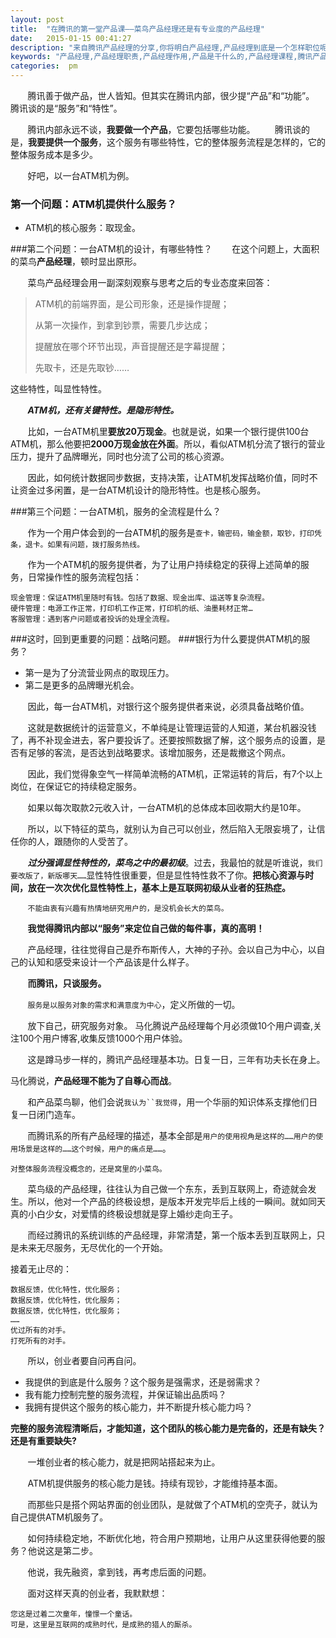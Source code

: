 ```yaml
---
layout: post
title:  "在腾讯的第一堂产品课——菜鸟产品经理还是有专业度的产品经理"
date:   2015-01-15 00:41:27
description: "来自腾讯产品经理的分享,你将明白产品经理,产品经理到底是一个怎样职位呢?他的主要职责是什么?一个刚入行的产品经理,甚至一个资深产品经理或多或少对该职位都会有某种迷惑。相信你能从这里得到收获。"
keywords: "产品经理,产品经理职责,产品经理作用,产品是干什么的,产品经理课程,腾讯产品经理,腾讯产品培训"
categories:  pm
---
```

&#160; &#160; &#160; &#160;腾讯善于做产品，世人皆知。但其实在腾讯内部，很少提“产品”和“功能”。
腾讯谈的是“服务”和“特性”。
 
&#160; &#160; &#160; &#160;腾讯内部永远不谈，**我要做一个产品**，它要包括哪些功能。
&#160; &#160; &#160; &#160;腾讯谈的是，**我要提供一个服务**，这个服务有哪些特性，它的整体服务流程是怎样的，它的整体服务成本是多少。
 
&#160; &#160; &#160; &#160;好吧，以一台ATM机为例。
 
### 第一个问题：ATM机提供什么服务？
* ATM机的核心服务：取现金。
 
###第二个问题：一台ATM机的设计，有哪些特性？
&#160; &#160; &#160; &#160;在这个问题上，大面积的菜鸟**产品经理**，顿时显出原形。

&#160; &#160; &#160; &#160;菜鸟产品经理会用一副深刻观察与思考之后的专业态度来回答：

> ATM机的前端界面，是公司形象，还是操作提醒；
> 
> 从第一次操作，到拿到钞票，需要几步达成；
>
> 提醒放在哪个环节出现，声音提醒还是字幕提醒；
>
> 先取卡，还是先取钞……

这些特性，叫显性特性。

&#160; &#160; &#160; &#160;***ATM机，还有关键特性。是隐形特性。***

&#160; &#160; &#160; &#160;比如，一台ATM机里**要放20万现金**。也就是说，如果一个银行提供100台ATM机，那么他要把**2000万现金放在外面**。所以，看似ATM机分流了银行的营业压力，提升了品牌曝光，同时也分流了公司的核心资源。

&#160; &#160; &#160; &#160;因此，如何统计数据同步数据，支持决策，让ATM机发挥战略价值，同时不让资金过多闲置，是一台ATM机设计的隐形特性。也是核心服务。

###第三个问题：一台ATM机，服务的全流程是什么？

&#160; &#160; &#160; &#160;作为一个用户体会到的一台ATM机的服务是`查卡，输密码，输金额，取钞，打印凭条，退卡。如果有问题，拨打服务热线。`

 
&#160; &#160; &#160; &#160;作为一个ATM机的服务提供者，为了让用户持续稳定的获得上述简单的服务，日常操作性的服务流程包括：

	现金管理：保证ATM机里随时有钱。包括了数据、现金出库、运送等复杂流程。
	硬件管理：电源工作正常，打印机工作正常，打印机的纸、油墨耗材正常…
	客服管理：遇到客户问题或者投诉的处理全流程。
 
###这时，回到更重要的问题：战略问题。
###银行为什么要提供ATM机的服务？

* 第一是为了分流营业网点的取现压力。
* 第二是更多的品牌曝光机会。

&#160; &#160; &#160; &#160;因此，每一台ATM机，对银行这个服务提供者来说，必须具备战略价值。

&#160; &#160; &#160; &#160;这就是数据统计的运营意义，不单纯是让管理运营的人知道，某台机器没钱了，再不补现金进去，客户要投诉了。还要按照数据了解，这个服务点的设置，是否有足够的客流，是否达到战略要求。该增加服务，还是裁撤这个网点。

&#160; &#160; &#160; &#160;因此，我们觉得象空气一样简单流畅的ATM机，正常运转的背后，有7个以上岗位，在保证它的持续稳定服务。

&#160; &#160; &#160; &#160;如果以每次取款2元收入计，一台ATM机的总体成本回收期大约是10年。
 
&#160; &#160; &#160; &#160;所以，以下特征的菜鸟，就别认为自己可以创业，然后陷入无限妄境了，让信任你的人，跟随你的人受苦了。
 
&#160; &#160; &#160; &#160;***过分强调显性特性的，菜鸟之中的最初级***。过去，我最怕的就是听谁说，`我们要改版了，新版哪天……`显性特性很重要，但是显性特性救不了你。**把核心资源与时间，放在一次次优化显性特性上，基本上是互联网初级从业者的狂热症。**

&#160; &#160; &#160; &#160;`不能由衷有兴趣有热情地研究用户的，是没机会长大的菜鸟。`

&#160; &#160; &#160; &#160;**我觉得腾讯内部以“服务”来定位自己做的每件事，真的高明！**

&#160; &#160; &#160; &#160;产品经理，往往觉得自己是乔布斯传人，大神的子孙。会以自己为中心，以自己的认知和感受来设计一个产品该是什么样子。

&#160; &#160; &#160; &#160;**而腾讯，只谈服务。**

&#160; &#160; &#160; &#160;`服务是以服务对象的需求和满意度为中心`，定义所做的一切。

&#160; &#160; &#160; &#160;放下自己，研究服务对象。
马化腾说产品经理每个月必须做10个用户调查,关注100个用户博客,收集反馈1000个用户体验。

&#160; &#160; &#160; &#160;这是蹲马步一样的，腾讯产品经理基本功。日复一日，三年有功夫长在身上。

马化腾说，**产品经理不能为了自尊心而战**。
 
&#160; &#160; &#160; &#160;和产品菜鸟聊，他们会说`我认为``我觉得`，用一个华丽的知识体系支撑他们日复一日闭门造车。

&#160; &#160; &#160; &#160;而腾讯系的所有产品经理的描述，基本全部是`用户的使用视角是这样的……用户的使用场景是这样的……这个时候，用户的痛点是……`。
 
`对整体服务流程没概念的，还是窝里的小菜鸟。`

&#160; &#160; &#160; &#160;菜鸟级的产品经理，往往认为自己做一个东东，丢到互联网上，奇迹就会发生。所以，他对一个产品的终极设想，是版本开发完毕后上线的一瞬间。就如同天真的小白少女，对爱情的终极设想就是穿上婚纱走向王子。
 
&#160; &#160; &#160; &#160;而经过腾讯的系统训练的产品经理，非常清楚，第一个版本丢到互联网上，只是未来无尽服务，无尽优化的一个开始。

接着无止尽的：

	数据反馈，优化特性，优化服务；
	数据反馈，优化特性，优化服务；
	数据反馈，优化特性，优化服务；
	……
	优过所有的对手。
	打死所有的对手。

&#160; &#160; &#160; &#160;所以，创业者要自问再自问。

* 我提供的到底是什么服务？这个服务是强需求，还是弱需求？
* 我有能力控制完整的服务流程，并保证输出品质吗？
* 我拥有提供这个服务的核心能力，并不断提升核心能力吗？
 
**完整的服务流程清晰后，才能知道，这个团队的核心能力是完备的，还是有缺失？还是有重要缺失?**

&#160; &#160; &#160; &#160;一堆创业者的核心能力，就是把网站搭起来为止。
 
&#160; &#160; &#160; &#160;ATM机提供服务的核心能力是钱。持续有现钞，才能维持基本面。
 
&#160; &#160; &#160; &#160;而那些只是搭个网站界面的创业团队，是就做了个ATM机的空壳子，就认为自己提供ATM机服务了。

&#160; &#160; &#160; &#160;如何持续稳定地，不断优化地，符合用户预期地，让用户从这里获得他要的服务？他说这是第二步。

&#160; &#160; &#160; &#160;他说，我先融资，拿到钱，再考虑后面的问题。

&#160; &#160; &#160; &#160;面对这样天真的创业者，我默默想：

	您这是过着二次童年，憧憬一个童话。
	可是，这里是互联网的成熟时代，是成熟的猎人的厮杀。

